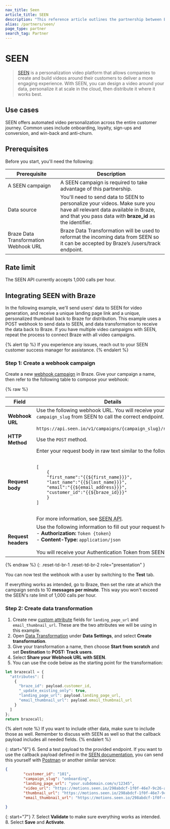 ```yaml
---
nav_title: Seen
article_title: SEEN
description: "This reference article outlines the partnership between Braze and SEEN, a platform to design personalized videos to increase engagement throughout the customer journey."
alias: /partners/seen/
page_type: partner
search_tag: Partner
---
```


# SEEN

> [SEEN](https://seen.io/) is a personalization video platform that allows companies to create and build videos around their customers to deliver a more engaging experience. With SEEN, you can design a video around your data, personalize it at scale in the cloud, then distribute it where it works best.

## Use cases

SEEN offers automated video personalization across the entire customer journey. Common uses include onboarding, loyalty, sign-ups and conversion, and win-back and anti-churn.

## Prerequisites

Before you start, you'll need the following:

| Prerequisite          | Description                                                                                                                                |
|-----------------------|--------------------------------------------------------------------------------------------------------------------------------------------|
| A SEEN campaign   | A SEEN campaign is required to take advantage of this partnership.                                                                     |
| Data source   | You'll need to send data to SEEN to personalize your videos. Make sure you have all relevant data available in Braze, and that you pass data with **braze_id** as the identifier. |
| Braze Data Transformation Webhook URL   | Braze Data Transformation will be used to reformat the incoming data from SEEN so it can be accepted by Braze’s /users/track endpoint. |

## Rate limit

The SEEN API currently accepts 1,000 calls per hour.

## Integrating SEEN with Braze

In the following example, we'll send users' data to SEEN for video generation, and receive a unique landing page link and a unique, personalized thumbnail back to Braze for distribution. This example uses a POST webhook to send data to SEEN, and data transformation to receive the data back to Braze. If you have multiple video campaigns with SEEN, repeat the process to connect Braze with all video campaigns.

{% alert tip %}
If you experience any issues, reach out to your SEEN customer success manager for assistance.
{% endalert %}

### Step 1: Create a webhook campaign

Create a new [webhook campaign]({{site.baseurl}}/user_guide/message_building_by_channel/webhooks) in Braze. Give your campaign a name, then refer to the following table to compose your webhook:

{% raw %}
<table>
  <thead>
    <tr>
      <th><strong>Field</strong></th>
      <th><strong>Details</strong></th>
    </tr>
  </thead>
  <tbody>
    <tr>
      <td><strong>Webhook URL</strong></td>
      <td>Use the following webhook URL. You will receive your <code>campaign_slug</code> from SEEN to call the correct endpoint.<br><br><code>https://api.seen.io/v1/campaigns/{campaign_slug}/receivers/</code></td>
    </tr>
    <tr>
      <td><strong>HTTP Method</strong></td>
      <td>Use the <code>POST</code> method.</td>
    </tr>
    <tr>
      <td><strong>Request body</strong></td>
      <td>Enter your request body in raw text similar to the following.<br><br><pre><code>[
    {
    "first_name":"{{${first_name}}}",
    "last_name":"{{${last_name}}}",
    "email":"{{${email_address}}}",
    "customer_id":"{{${braze_id}}}"
    }
]</code></pre><br>For more information, see <a href="https://docs.seen.io/api-documentation/ntRoJJ3rXoHzFXhA94JiHB/overview/tvy2F5tS3JRM7DfcHwz5fK#request-content">SEEN API</a>.</td>
    </tr>
    <tr>
      <td><strong>Request headers</strong></td>
      <td>Use the following information to fill out your request headers:<br>- <strong>Authorization:</strong> <code>Token {token}</code><br>- <strong>Content-Type:</strong> <code>application/json</code><br><br>You will receive your Authentication Token from SEEN.</td>
    </tr>
  </tbody>
</table>
{% endraw %}
{: .reset-td-br-1 .reset-td-br-2 role="presentation" }

You can now test the webhook with a user by switching to the **Test** tab.

If everything works as intended, go to Braze, then set the rate at which the campaign sends to 10 **messages per minute**. This way you won't exceed the SEEN's rate limit of 1,000 calls per hour.

### Step 2: Create data transformation

1. Create new [custom attribute]({{site.baseurl}}/user_guide/data_and_analytics/custom_data/custom_attributes/#managing-custom-attributes) fields for `landing_page_url` and `email_thumbnail_url`. These are the two attributes we will be using in this example.
2. Open [Data Transformation]({{site.baseurl}}/user_guide/data_and_analytics/data_transformation/creating_a_transformation/#prerequisites) under **Data Settings**, and select **Create transformation**.
3. Give your transformation a name, then choose **Start from scratch** and set **Destination** to **POST: Track users**.
4. Select **Share your Webhook URL with SEEN**.
5. You can use the code below as the starting point for the transformation:

```javascript
let brazecall = {
  "attributes": [
    {
      "braze_id": payload.customer_id,
      "_update_existing_only": true,
      "landing_page_url": payload.landing_page_url,
      "email_thumbnail_url": payload.email_thumbnail_url
    }
  ]
};
return brazecall;
```
{% alert note %}
If you want to include other data, make sure to include those as well. Remember to discuss with SEEN as well so that the callback payload includes all needed fields.
{% endalert %}

{: start="6"}
6. Send a test payload to the provided endpoint. If you want to use the callback payload defined in the [SEEN documentation](https://docs.seen.io/api-documentation/ntRoJJ3rXoHzFXhA94JiHB/callbacks/k9DEbcgkq3Vr2pxbHyPQbp), you can send this yourself with [Postman](https://www.postman.com/) or another similar service:

```json
{
        "customer_id": "101",
        "campaign_slug": "onboarding",
        "landing_page_url": "your.subdomain.com/v/12345",
        "video_url": "https://motions.seen.io/298abdcf-1f0f-46e7-9c26-a35b4c1e83cc/d3c1dffdf063986ad521a63e3e68fd7d1100c90a/output.m3u8",
        "thumbnail_url": "https://motions.seen.io/298abdcf-1f0f-46e7-9c26-a35b4c1e83cc/d3c1dffdf063986ad521a63e3e68fd7d1100c90a/thumbnail.jpg",
        "email_thumbnail_url": "https://motions.seen.io/298abdcf-1f0f-46e7-9c26-a35b4c1e83cc/d3c1dffdf063986ad521a63e3e68fd7d1100c90a/email_thumbnail.jpg"
       
}
```

{: start="7"}
7. Select **Validate** to make sure everything works as intended.
8. Select **Save** and **Activate**.
